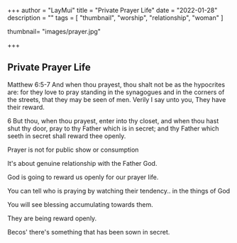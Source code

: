+++
author = "LayMui"
title = "Private Prayer Life"
date = "2022-01-28"
description = ""
tags = [
   "thumbnail", "worship", "relationship", "woman"
]

thumbnail= "images/prayer.jpg"

+++

## Private Prayer Life

Matthew 6:5-7
And when thou prayest, thou shalt not be as the hypocrites are: for they love to pray standing in the synagogues and in the corners of the streets, that they may be seen of men. Verily I say unto you, They have their reward.

6 But thou, when thou prayest, enter into thy closet, and when thou hast shut thy door, pray to thy Father which is in secret; and thy Father which seeth in secret shall reward thee openly.

Prayer is not for public show or consumption

It's about genuine relationship with the Father God.

God is going to reward us openly for our prayer life.

You can tell who is praying by watching their tendency.. in the things of God

You will see blessing accumulating towards them.

They are being reward openly.

Becos' there's something that has been sown in secret.
